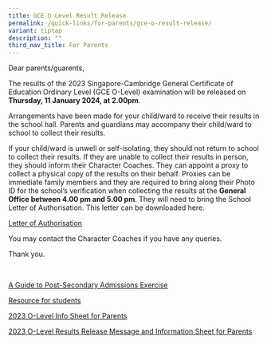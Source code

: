 ```yaml
---
title: GCE O Level Result Release
permalink: /quick-links/for-parents/gce-o-result-release/
variant: tiptap
description: ""
third_nav_title: For Parents
---
```

<p>Dear parents/guarents,</p><p></p><p>The results of the 2023 Singapore-Cambridge General Certificate of Education Ordinary Level (GCE O-Level) examination will be released on <strong>Thursday, 11 January 2024, at 2.00pm</strong>.</p><p></p><p>Arrangements have been made for your child/ward to receive their results in the school hall. Parents and guardians may accompany their child/ward to school to collect their results.</p><p></p><p>If your child/ward is unwell or self-isolating, they should not return to school to collect their results. If they are unable to collect their results in person, they should inform their Character Coaches. They can appoint a proxy to collect a physical copy of the results on their behalf. Proxies can be immediate family members and they are required to bring along their Photo ID for the school’s verification when collecting the results at the <strong>General Office between 4.00 pm and 5.00 pm</strong>. They will need to bring the School Letter of Authorisation. This letter can be downloaded here.</p><p><a href="/files/Students/Letter_of_Authorisation.pdf" rel="noopener noreferrer nofollow" target="_blank">Letter of Authorisation</a></p><p>You may contact the Character Coaches if you have any queries.</p><p>Thank you.</p><p>&nbsp;</p><p><a href="/files/A_Guide_to_Post_Secondary_Admissions_Exercises.pdf" rel="noopener noreferrer nofollow" target="_blank">A Guide to Post-Secondary Admissions Exercise</a></p><p><a href="/files/2023_Student_Resource_O_Level.pdf" rel="noopener noreferrer nofollow" target="_blank">Resource for students</a></p><p><a href="/files/Students/2023_O_Level_Results_Release_Message_and_Information_Sheet_for_Parents.pdf" rel="noopener noreferrer nofollow" target="_blank">2023 O-Level Info Sheet for Parents</a></p><p><a href="/files/Students/2023_O_Level_Results_Release_Message_and_Information_Sheet_for_Parents.pdf" rel="noopener noreferrer nofollow" target="_blank">2023 O-Level Results Release Message and Information Sheet for Parents</a></p><p></p>